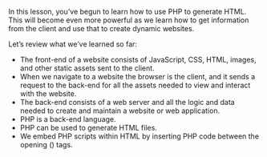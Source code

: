 In this lesson, you’ve begun to learn how to use PHP to generate HTML. This will become even more powerful as we learn how to get information from the client and use that to create dynamic websites.

Let’s review what we’ve learned so far:

- The front-end of a website consists of JavaScript, CSS, HTML, images, and other static assets sent to the client.
- When we navigate to a website the browser is the client, and it sends a request to the back-end for all the assets needed to view and interact with the website.
- The back-end consists of a web server and all the logic and data needed to create and maintain a website or web application.
- PHP is a back-end language.
- PHP can be used to generate HTML files.
- We embed PHP scripts within HTML by inserting PHP code between the opening (<?php) and closing (?>) tags.
